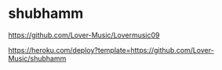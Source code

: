 # shubhamm
https://github.com/Lover-Music/Lovermusic09


https://heroku.com/deploy?template=https://github.com/Lover-Music/shubhamm
